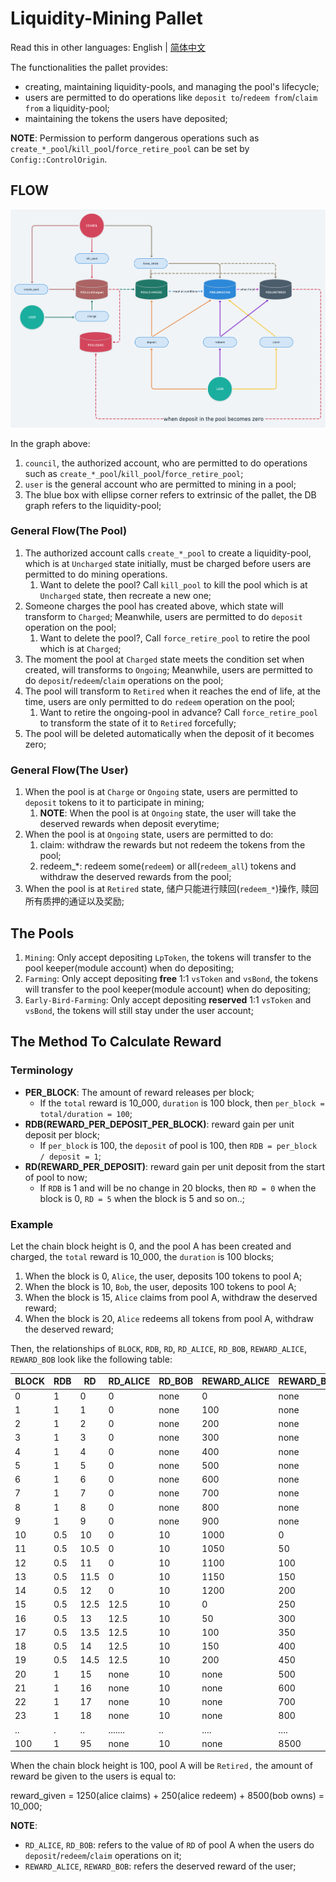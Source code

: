 # Liquidity-Mining Pallet

Read this in other languages: English | [简体中文](./README_zh-CN.md)

The functionalities the pallet provides:

-   creating, maintaining liquidity-pools, and managing the pool's lifecycle;
-   users are permitted to do operations like `deposit to`/`redeem from`/`claim from` a liquidity-pool;
-   maintaining the tokens the users have deposited;

**NOTE**: Permission to perform dangerous operations such as `create_*_pool`/`kill_pool`/`force_retire_pool`
can be set by `Config::ControlOrigin`.

## FLOW

![flow](./img/liquidity-mining-flow@2x.png)

In the graph above:
 1.  `council`, the authorized account, who are permitted to do operations such as `create_*_pool`/`kill_pool`/`force_retire_pool`;
 2.  `user` is the general account who are permitted to mining in a pool;
 3.  The blue box with ellipse corner refers to extrinsic of the pallet, the DB graph refers to the liquidity-pool;

### General Flow(The Pool)

1.  The authorized account calls `create_*_pool` to create a liquidity-pool, which is at `Uncharged` state initially, 
    must be charged before users are permitted to do mining operations.
    1.  Want to delete the pool? Call `kill_pool` to kill the pool which is at `Uncharged` state, then recreate a new one;
2.  Someone charges the pool has created above, which state will transform to `Charged`; Meanwhile, users are permitted to 
    do `deposit` operation on the pool;
    1.  Want to delete the pool?, Call `force_retire_pool` to retire the pool which is at `Charged`;
3.  The moment the pool at `Charged` state meets the condition set when created, will transforms to `Ongoing`;
    Meanwhile, users are permitted to do `deposit`/`redeem`/`claim` operations on the pool;
4.  The pool will transform to `Retired` when it reaches the end of life, at the time, users are only permitted to do
    `redeem` operation on the pool;
    1.  Want to retire the ongoing-pool in advance? Call `force_retire_pool` to transform the state of it to `Retired` forcefully;
5.  The pool will be deleted automatically when the deposit of it becomes zero;

### General Flow(The User)

1.  When the pool is at `Charge` or `Ongoing` state, users are permitted to `deposit` tokens to it to participate in mining;
    1.  **NOTE**: When the pool is at `Ongoing` state, the user will take the deserved rewards when deposit everytime;
2.  When the pool is at `Ongoing` state, users are permitted to do:
    1.  claim: withdraw the rewards but not redeem the tokens from the pool;
    2.  redeem\_\*: redeem some(`redeem`) or all(`redeem_all`) tokens and withdraw the deserved rewards from the pool;
3.  When the pool is at `Retired` state, 储户只能进行赎回(`redeem_*`)操作, 赎回所有质押的通证以及奖励;

## The Pools

1.  `Mining`: Only accept depositing `LpToken`, the tokens will transfer to the pool keeper(module account) when do depositing;
2.  `Farming`: Only accept depositing **free** 1:1 `vsToken` and `vsBond`, the tokens will transfer to the pool keeper(module account) when do depositing;
3.  `Early-Bird-Farming`: Only accept depositing **reserved** 1:1 `vsToken` and `vsBond`, the tokens will still stay under the user account;

## The Method To Calculate Reward

### Terminology

-   **PER_BLOCK**: The amount of reward releases per block;
    -   If the `total` reward is 10_000, `duration` is 100 block, then `per_block = total/duration = 100`;
-   **RDB(REWARD_PER_DEPOSIT_PER_BLOCK)**: reward gain per unit deposit per block;
    -   If `per_block` is 100, the `deposit` of pool is 100, then `RDB = per_block / deposit = 1`;
-   **RD(REWARD_PER_DEPOSIT)**: reward gain per unit deposit from the start of pool to now;
    -   If `RDB` is 1 and will be no change in 20 blocks, then `RD = 0` when the block is 0, `RD = 5` when the block is 5 and so on..;

### Example

Let the chain block height is 0, and the pool A has been created and charged, the `total` reward is 10_000,
the `duration` is 100 blocks;

1.  When the block is 0, `Alice`, the user, deposits 100 tokens to pool A;
2.  When the block is 10, `Bob`, the user, deposits 100 tokens to pool A;
3.  When the block is 15, `Alice` claims from pool A, withdraw the deserved reward;
4.  When the block is 20, `Alice` redeems  all tokens from pool A, withdraw the deserved reward;

Then, the relationships of `BLOCK`, `RDB`, `RD`, `RD_ALICE`, `RD_BOB`, `REWARD_ALICE`, `REWARD_BOB` look like the following table:

| BLOCK | RDB | RD   | RD_ALICE | RD_BOB | REWARD_ALICE | REWARD_BOB |
| ----- | --- | ---- | -------- | ------ | ------------ | ---------- |
| 0     | 1   | 0    | 0        | none   | 0            | none       |
| 1     | 1   | 1    | 0        | none   | 100          | none       |
| 2     | 1   | 2    | 0        | none   | 200          | none       |
| 3     | 1   | 3    | 0        | none   | 300          | none       |
| 4     | 1   | 4    | 0        | none   | 400          | none       |
| 5     | 1   | 5    | 0        | none   | 500          | none       |
| 6     | 1   | 6    | 0        | none   | 600          | none       |
| 7     | 1   | 7    | 0        | none   | 700          | none       |
| 8     | 1   | 8    | 0        | none   | 800          | none       |
| 9     | 1   | 9    | 0        | none   | 900          | none       |
| 10    | 0.5 | 10   | 0        | 10     | 1000         | 0          |
| 11    | 0.5 | 10.5 | 0        | 10     | 1050         | 50         |
| 12    | 0.5 | 11   | 0        | 10     | 1100         | 100        |
| 13    | 0.5 | 11.5 | 0        | 10     | 1150         | 150        |
| 14    | 0.5 | 12   | 0        | 10     | 1200         | 200        |
| 15    | 0.5 | 12.5 | 12.5     | 10     | 0            | 250        |
| 16    | 0.5 | 13   | 12.5     | 10     | 50           | 300        |
| 17    | 0.5 | 13.5 | 12.5     | 10     | 100          | 350        |
| 18    | 0.5 | 14   | 12.5     | 10     | 150          | 400        |
| 19    | 0.5 | 14.5 | 12.5     | 10     | 200          | 450        |
| 20    | 1   | 15   | none     | 10     | none         | 500        |
| 21    | 1   | 16   | none     | 10     | none         | 600        |
| 22    | 1   | 17   | none     | 10     | none         | 700        |
| 23    | 1   | 18   | none     | 10     | none         | 800        |
| ..    | .   | ..   | .......  | ..     | ....         | ....       |
| 100   | 1   | 95   | none     | 10     | none         | 8500       |

When the chain block height is 100, pool A will be `Retired,` the amount of reward be given to the users is equal to:

reward_given = 1250(alice claims) + 250(alice redeem) + 8500(bob owns) = 10_000;

**NOTE**:

-   `RD_ALICE`, `RD_BOB`: refers to the value of `RD` of pool A when the users do `deposit`/`redeem`/`claim` operations on it;
-   `REWARD_ALICE`, `REWARD_BOB`: refers the deserved reward of the user;

